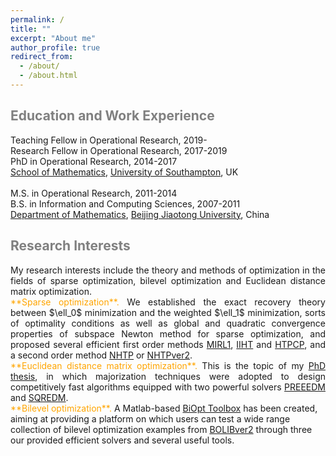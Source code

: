 ```yaml
---
permalink: /
title: ""
excerpt: "About me"
author_profile: true
redirect_from: 
  - /about/
  - /about.html
---
```


<span style="color:grey">Education and Work Experience</span>
---

Teaching Fellow in Operational Research, 2019- <br>
Research Fellow in Operational Research, 2017-2019 <br>
PhD in  Operational Research, 2014-2017 <br>
[School of Mathematics](https://www.southampton.ac.uk/maths), [University of Southampton](https://www.southampton.ac.uk/), UK  <br>
<br>
M.S. in Operational Research, 2011-2014 <br>
B.S. in Information and Computing Sciences, 2007-2011 <br>
[Department of Mathematics](http://en.sci.njtu.edu.cn/Department/DepartmentofMathematics/index.htm), [Beijing Jiaotong University](http://en.njtu.edu.cn/), China 

<span style="color:grey">Research Interests</span>
---

<div style="text-align:justify;"> 
My research interests include the theory and methods of optimization in the fields of sparse optimization, bilevel
optimization and Euclidean distance matrix optimization. </div> 

<div style="text-align:justify"> <span style="color:orange">**Sparse  optimization**.</span>  We established the exact recovery theory between $\ell_0$ minimization and the weighted $\ell_1$ minimization, sorts of optimality conditions as well as global and quadratic convergence properties of subspace Newton method for sparse optimization, and proposed several efficient first order methods <a href="https://github.com/ShenglongZhou/MIRL1">MIRL1</a>, <a href="https://github.com/ShenglongZhou/IIHT">IIHT</a> and <a href="https://github.com/ShenglongZhou/HTPCP">HTPCP</a>, and a second order method <a href="https://github.com/ShenglongZhou/NHTP">NHTP</a> or <a href="https://github.com/ShenglongZhou/NHTPver2">NHTPver2</a>.  </div>

<div style="text-align:justify">  <span style="color:orange">**Euclidean distance matrix optimization**.</span> This is the topic of my <a href="https://eprints.soton.ac.uk/429739/">PhD thesis</a>, in which majorization techniques were adopted to design competitively fast algorithms equipped with two powerful solvers <a href="https://github.com/ShenglongZhou/PREEEDM">PREEEDM</a> and <a href="https://github.com/ShenglongZhou/SQREDM">SQREDM</a>. </div>

</div> <span style="color:orange">**Bilevel optimization**.</span>   A Matlab-based <a href="https://biopt.github.io/">BiOpt Toolbox</a> has been created, aiming at providing a platform on which users can test a wide range collection of bilevel optimization examples from <a href="https://biopt.github.io/">BOLIBver2</a> through three our provided efficient solvers and several useful tools. </div>




